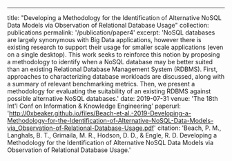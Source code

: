 ---
title: "Developing a Methodology for the Identification of Alternative NoSQL Data Models via Observation of Relational Database Usage"
collection: publications
permalink: '/publication/paper4'
excerpt: 'NoSQL databases are largely synonymous with Big Data applications, however there is existing research to support their usage for smaller scale applications (even on a single desktop). This work seeks to reinforce this notion by proposing a methodology to identify when a NoSQL database may be better suited than an existing Relational Database Management System (RDBMS). First, approaches to characterizing database workloads are discussed, along with a summary of relevant benchmarking metrics. Then, we present a methodology for evaluating the suitability of an existing RDBMS against possible alternative NoSQL databases.'
date: 2019-07-31
venue: 'The 18th Int'l Conf on Information & Knowledge Engineering'
paperurl: 'http://0xbeaker.github.io/files/Beach-et-al.-2019-Developing-a-Methodology-for-the-Identification-of-Alternative-NoSQL-Data-Models-via_Observation-of-Relational-Database-Usage.pdf'
citation: 'Beach, P. M., Langhals, B. T., Grimaila, M. R., Hodson, D. D., & Engle, R. D. Developing a Methodology for the Identification of Alternative NoSQL Data Models via Observation of Relational Database Usage.'